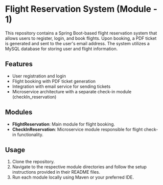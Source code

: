 # Flight Reservation System (Module - 1)

This repository contains a Spring Boot-based flight reservation system that allows users to register, login, and book flights. Upon booking, a PDF ticket is generated and sent to the user's email address. The system utilizes a MySQL database for storing user and flight information.

## Features
- User registration and login
- Flight booking with PDF ticket generation
- Integration with email service for sending tickets
- Microservice architecture with a separate check-in module (checkIn_reservation)

## Modules
- **FlightReservation**: Main module for flight booking.
- **CheckInReservation**: Microservice module responsible for flight check-in functionality.

## Usage
1. Clone the repository.
2. Navigate to the respective module directories and follow the setup instructions provided in their README files.
3. Run each module locally using Maven or your preferred IDE.

   
